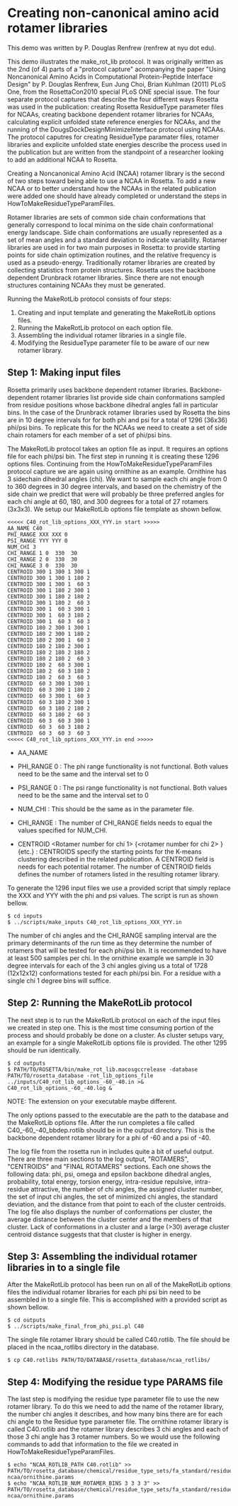 Creating non-canonical amino acid rotamer libraries
===================================================

This demo was written by P. Douglas Renfrew (renfrew at nyu dot edu).

This demo illustrates the make_rot_lib protocol. It was originally written as 
the 2nd (of 4) parts of a "protocol capture" acompanying the paper "Using 
Noncanonical Amino Acids in Computational Protein-Peptide Interface Design" by 
P. Douglas Renfrew, Eun Jung Choi, Brian Kuhlman (2011) PLoS One, from the 
RosettaCon2010 special PLoS ONE special issue. The four separate protocol 
captures that describe the four different ways Rosetta was used in the 
publication: creating Rosetta ResidueType parameter files for NCAAs, creating 
backbone dependent rotamer libraries for NCAAs, calculating explicit unfolded 
state reference energies for NCAAs, and the running of the 
DougsDockDesignMinimizeInterface protocol using NCAAs. The protocol caputres 
for creating ResidueType paramater files, rotamer libraries and explicite 
unfolded state energies describe the process used in the publication but are 
written from the standpoint of a researcher looking to add an additional NCAA 
to Rosetta. 

Creating a Noncanonical Amino Acid (NCAA) rotamer library is the second of two 
steps toward being able to use a NCAA in Rosetta. To add a new NCAA or to 
better understand how the NCAAs in the related publication were added one 
should have already completed or understand the steps in 
HowToMakeResidueTypeParamFiles.

Rotamer libraries are sets of common side chain conformations that generally 
correspond to local minima on the side chain conformational energy landscape. 
Side chain conformations are usually represented as a set of mean angles and a 
standard deviation to indicate variability. Rotamer libraries are used in for 
two main purposes in Rosetta: to provide starting points for side chain 
optimization routines, and the relative frequency is used as a pseudo-energy. 
Traditionally rotamer libraries are created by collecting statistics from 
protein structures. Rosetta uses the backbone dependent Drunbrack rotamer 
libraries. Since there are not enough structures containing NCAAs they must be 
generated.

Running the MakeRotLib protocol consists of four steps:

1. Creating and input template and generating the MakeRotLib options files.
2. Running the MakeRotLib protocol on each option file.
3. Assembling the individual rotamer libraries in a single file.
4. Modifying the ResidueType parameter file to be aware of our new rotamer 
   library.

Step 1: Making input files
--------------------------

Rosetta primarily uses backbone dependent rotamer libraries. Backbone-dependent 
rotamer libraries list provide side chain conformations sampled from residue 
positions whose backbone dihedral angles fall in particular bins. In the case 
of the Drunbrack rotamer libraries used by Rosetta the bins are in 10 degree 
intervals for for both phi and psi for a total of 1296 (36x36) phi/psi bins. 
To replicate this for the NCAAs we need to create a set of side chain rotamers 
for each member of a set of phi/psi bins.

The MakeRotLib protocol takes an option file as input. It requires an options 
file for each phi/psi bin. The first step in running it is creating these 1296 
options files. Continuing from the HowToMakeResidueTypeParamFiles protocol 
capture we are again using ornithine as an example. Ornithine has 3 sidechain 
dihedral angles (chi). We want to sample each chi angle from 0 to 360 degrees 
in 30 degree intervals, and based on the chemistry of the side chain we predict 
that were will probably be three preferred angles for each chi angle at 60, 
180, and 300 degrees for a total of 27 rotamers (3x3x3). We setup our 
MakeRotLib options file template as shown bellow.

    <<<<< C40_rot_lib_options_XXX_YYY.in start >>>>>
    AA_NAME C40
    PHI_RANGE XXX XXX 0
    PSI_RANGE YYY YYY 0
    NUM_CHI 3
    CHI_RANGE 1 0  330  30
    CHI_RANGE 2 0  330  30
    CHI_RANGE 3 0  330  30
    CENTROID 300 1 300 1 300 1
    CENTROID 300 1 300 1 180 2
    CENTROID 300 1 300 1  60 3
    CENTROID 300 1 180 2 300 1
    CENTROID 300 1 180 2 180 2
    CENTROID 300 1 180 2  60 3
    CENTROID 300 1  60 3 300 1
    CENTROID 300 1  60 3 180 2
    CENTROID 300 1  60 3  60 3
    CENTROID 180 2 300 1 300 1
    CENTROID 180 2 300 1 180 2
    CENTROID 180 2 300 1  60 3
    CENTROID 180 2 180 2 300 1
    CENTROID 180 2 180 2 180 2
    CENTROID 180 2 180 2  60 3
    CENTROID 180 2  60 3 300 1
    CENTROID 180 2  60 3 180 2
    CENTROID 180 2  60 3  60 3
    CENTROID  60 3 300 1 300 1
    CENTROID  60 3 300 1 180 2
    CENTROID  60 3 300 1  60 3
    CENTROID  60 3 180 2 300 1
    CENTROID  60 3 180 2 180 2
    CENTROID  60 3 180 2  60 3
    CENTROID  60 3  60 3 300 1
    CENTROID  60 3  60 3 180 2
    CENTROID  60 3  60 3  60 3
    <<<<< C40_rot_lib_options_XXX_YYY.in end >>>>>

* AA_NAME <three letter code for the amno acid> 

* PHI_RANGE <phi value for this bin> <phi value for this bin> 0 : The phi range 
  functionality is not functional. Both values need to be the same and the 
  interval set to 0

* PSI_RANGE <psi value for this bin> <psi value for this bin> 0 : The psi range 
  functionality is not functional. Both values need to be the same and the 
  interval set to 0

* NUM_CHI <number side chain dihedral angles> : This should be the same as in 
  the parameter file.

* CHI_RANGE <chi number> <starting value> <ending value> <interval> : The 
  number of CHI_RANGE fields needs to equal the values specified for NUM_CHI.

* CENTROID <Rotamer number for chi 1> <starting value> {<rotamer number for chi 
  2> <starting value>}{etc.} : CENTROIDS specify the starting points for the 
  K-means clustering described in the related publication. A CENTROID field is 
  needs for each potential rotamer. The number of CENTROID fields defines the 
  number of rotamers listed in the resulting rotamer library.

To generate the 1296 input files we use a provided script that simply replace 
the XXX and YYY with the phi and psi values. The script is run as shown bellow.

    $ cd inputs
    $ ../scripts/make_inputs C40_rot_lib_options_XXX_YYY.in

The number of chi angles and the CHI_RANGE sampling interval are the primary 
determinants of the run time as they determine the number of rotamers that will 
be tested for each phi/psi bin. It is recommended to have at least 500 samples 
per chi. In the ornithine example we sample in 30 degree intervals for each of 
the 3 chi angles giving us a total of 1728 (12x12x12) conformations tested for 
each phi/psi bin. For a residue with a single chi 1 degree bins will suffice. 

Step 2: Running the MakeRotLib protocol
----------------------------------------

The next step is to run the MakeRotLib protocol on each of the input files we 
created in step one. This is the most time consuming portion of the process and 
should probably be done on a cluster. As cluster setups vary, an example for a 
single MakeRotLib options file is provided. The other 1295 should be run 
identically.

    $ cd outputs
    $ PATH/TO/ROSETTA/bin/make_rot_lib.macosgccrelease -database PATH/TO/rosetta_database -rot_lib_options_file ../inputs/C40_rot_lib_options_-60_-40.in >& C40_rot_lib_options_-60_-40.log &

NOTE: The extension on your executable maybe different.

The only options passed to the executable are the path to the database and the 
MakeRotLib options file. After the run completes a file called 
C40_-60_-40_bbdep.rotlib should be in the output directory. This is the 
backbone dependent rotamer library for a phi of -60 and a psi of -40.

The log file from the rosetta run in includes quite a bit of useful output. 
There are three main sections to the log output,  "ROTAMERS", "CENTROIDS" and 
"FINAL ROTAMERS" sections. Each one shows the following data: phi, psi, omega 
and epsilon backbone dihedral angles, probability, total energy, torsion 
energy, intra-residue repulsive, intra-residue attractive, the number of chi 
angles, the assigned cluster number, the set of input chi angles, the set of 
minimized chi angles, the standard deviation, and the distance from that point 
to each of the cluster centroids. The log file also displays the number of 
conformations per cluster, the average distance between the cluster center and 
the members of that cluster. Lack of conformations in a cluster and a large 
(>30) average cluster centroid distance suggests that that cluster is higher in 
energy. 

Step 3: Assembling the individual rotamer libraries in to a single file
-----------------------------------------------------------------------

After the MakeRotLib protocol has been run on all of the MakeRotLib options 
files the individual rotamer libraries for each phi psi bin need to be 
assembled in to a single file. This is accomplished with a provided script as 
shown bellow. 

    $ cd outputs
    $ ../scripts/make_final_from_phi_psi.pl C40

The single file rotamer library should be called C40.rotlib. The file should be 
placed in the ncaa_rotlibs directory in the database. 

    $ cp C40.rotlibs PATH/TO/DATABASE/rosetta_database/ncaa_rotlibs/

Step 4: Modifying the residue type PARAMS file
-----------------------------------------------

The last step is modifying the residue type parameter file to use the new 
rotamer library. To do this we need to add the name of the rotamer library, the 
number chi angles it describes, and how many bins there are for each chi angle 
to the Residue type parameter file. The ornithine rotamer library is called 
C40.rotlib and the rotamer library describes 3 chi angles and each of those 3 
chi angle has 3 rotamer numbers. So we would use the following commands to add 
that information to the file we created in HowToMakeResidueTypeParamFiles.

    $ echo "NCAA_ROTLIB_PATH C40.rotlib" >> PATH/TO/rosetta_database/chemical/residue_type_sets/fa_standard/residue_types/l-ncaa/ornithine.params
    $ echo "NCAA_ROTLIB_NUM_ROTAMER_BINS 3 3 3 3" >> PATH/TO/rosetta_database/chemical/residue_type_sets/fa_standard/residue_types/l-ncaa/ornithine.params

